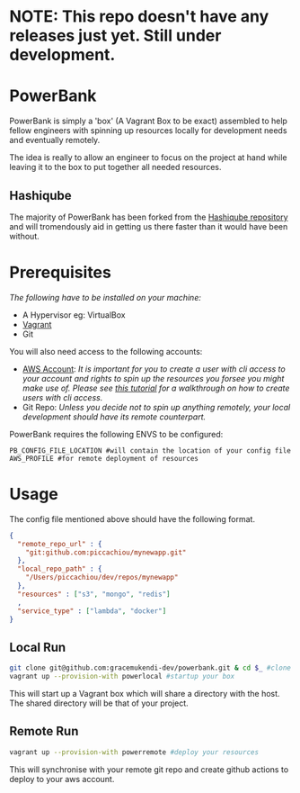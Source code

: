 # NOTE: This repo doesn't have any releases just yet. Still under development. 

# PowerBank

PowerBank is simply a 'box' (A Vagrant Box to be exact) assembled to help fellow engineers with spinning up resources locally for development needs and eventually remotely. 

The idea is really to allow an engineer to focus on the project at hand while leaving it to the box to put together all needed resources.

## Hashiqube

The majority of PowerBank has been forked from the [Hashiqube repository](https://github.com/servian/hashiqube) and will tromendously aid in getting us there faster than it would have been without.

# Prerequisites

*The following have to be installed on your machine:*
- A Hypervisor eg: VirtualBox
- [Vagrant](https://www.vagrantup.com/downloads.html)
- Git

You will also need access to the following accounts:
- [AWS Account](https://aws.amazon.com/console/): *It is important for you to create a user with cli access to your account and rights to spin up the resources you forsee you might make use of. Please see [this tutorial](https://docs.aws.amazon.com/IAM/latest/UserGuide/id_users_create.html) for a walkthrough on how to create users with cli access.*
- Git Repo: *Unless you decide not to spin up anything remotely, your local development should have its remote counterpart.*

PowerBank requires the following ENVS to be configured:
```
PB_CONFIG_FILE_LOCATION #will contain the location of your config file
AWS_PROFILE #for remote deployment of resources

```

# Usage

The config file mentioned above should have the following format. 

```json
{
  "remote_repo_url" : {
    "git:github.com:piccachiou/mynewapp.git"
  },
  "local_repo_path" : {
    "/Users/piccachiou/dev/repos/mynewapp"
  },
  "resources" : ["s3", "mongo", "redis"]
  ,
  "service_type" : ["lambda", "docker"]
}
```

## Local Run
```bash
git clone git@github.com:gracemukendi-dev/powerbank.git & cd $_ #clone this repo and cd into it
vagrant up --provision-with powerlocal #startup your box
```
This will start up a Vagrant box which will share a directory with the host. The shared directory will be that of your project.

## Remote Run
```bash
vagrant up --provision-with powerremote #deploy your resources
```
This will synchronise with your remote git repo and create github actions to deploy to your aws account. 



